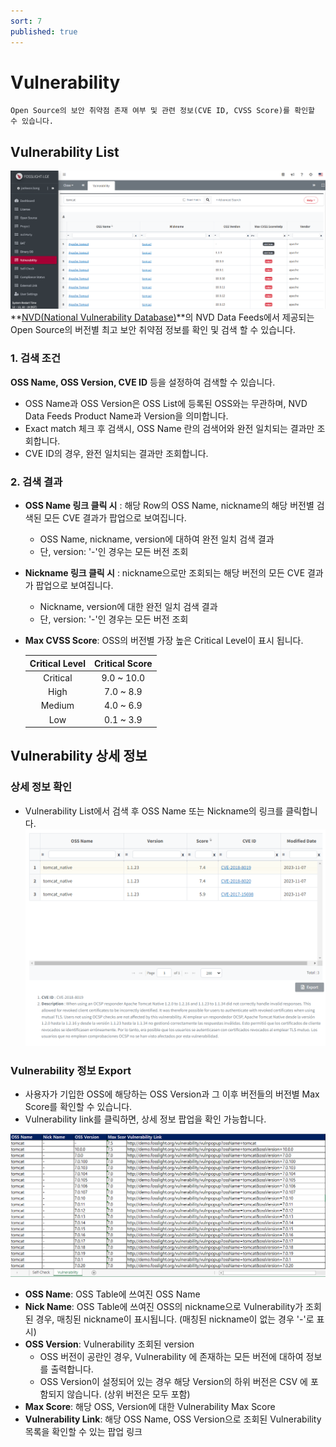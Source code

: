 ```yaml
---
sort: 7
published: true
---
```

# Vulnerability
```note
Open Source의 보안 취약점 존재 여부 및 관련 정보(CVE ID, CVSS Score)를 확인할 수 있습니다.
```
## Vulnerability List
![VulList](images/7_vul_list_main.PNG)
**[NVD(National Vulnerability Database)](https://nvd.nist.gov/)**의 NVD Data Feeds에서 제공되는 Open Source의 버전별 최고 보안 취약점 정보를 확인 및 검색 할 수 있습니다.  

### 1. 검색 조건   
**OSS Name, OSS Version, CVE ID** 등을 설정하여 검색할 수 있습니다.
- OSS Name과 OSS Version은 OSS List에 등록된 OSS와는 무관하며, NVD Data Feeds Product Name과 Version을 의미합니다.
- Exact match 체크 후 검색시, OSS Name 란의 검색어와 완전 일치되는 결과만 조회합니다.
- CVE ID의 경우, 완전 일치되는 결과만 조회합니다.

### 2. 검색 결과
- **OSS Name 링크 클릭 시** : 해당 Row의 OSS Name, nickname의 해당 버전별 검색된 모든 CVE 결과가 팝업으로 보여집니다.
    - OSS Name, nickname, version에 대하여 완전 일치 검색 결과
    - 단, version: '-'인 경우는 모든 버전 조회
- **Nickname 링크 클릭 시** : nickname으로만 조회되는 해당 버전의 모든 CVE 결과가 팝업으로 보여집니다.
    - Nickname, version에 대한 완전 일치 검색 결과
    - 단, version: '-'인 경우는 모든 버전 조회
- **Max CVSS Score**: OSS의 버전별 가장 높은 Critical Level이 표시 됩니다.

    |Critical Level|Critical Score|
    |:---:|:---:|
    |    Critical    |          9.0 ~ 10.0          |
    |    High    |    7.0 ~ 8.9    |
    |Medium|4.0 ~ 6.9|
    |Low|0.1 ~ 3.9|


## Vulnerability 상세 정보 
### 상세 정보 확인
<!-- - [Project](4_project.md) > Identification 또는 [Self-Check](6_self-check.md)  화면에서 Vulnerability Icon을 클릭합니다. -->
- Vulnerability List에서 검색 후 OSS Name 또는 Nickname의 링크를 클릭합니다.
![VulPopUp](images/7_vul_popup_detail.PNG)

### Vulnerability 정보 Export
- 사용자가 기입한 OSS에 해당하는 OSS Version과 그 이후 버전들의 버전별 Max Score를 확인할 수 있습니다. 
- Vulnerability link를 클릭하면, 상세 정보 팝업을 확인 가능합니다.

![VulExport](images/7_vul_export.png)
- **OSS Name**: OSS Table에 쓰여진 OSS Name
- **Nick Name**: OSS Table에 쓰여진 OSS의 nickname으로 Vulnerability가 조회된 경우, 매칭된 nickname이 표시됩니다. (매칭된 nickname이 없는 경우 '-'로 표시)
- **OSS Version**: Vulnerability 조회된 version
    - OSS 버전이 공란인 경우, Vulnerability 에 존재하는 모든 버전에 대하여 정보를 출력합니다. 
    - OSS Version이 설정되어 있는 경우 해당 Version의 하위 버전은 CSV 에 포함되지 않습니다. (상위 버전은 모두 포함)
- **Max Score**: 해당 OSS, Version에 대한 Vulnerability Max Score
- **Vulnerability Link**: 해당 OSS Name, OSS Version으로 조회된 Vulnerability 목록을 확인할 수 있는 팝업 링크

